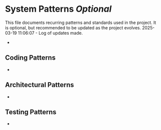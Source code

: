# System Patterns *Optional*

This file documents recurring patterns and standards used in the project.
It is optional, but recommended to be updated as the project evolves.
2025-03-19 11:06:07 - Log of updates made.

*

## Coding Patterns

*   

## Architectural Patterns

*   

## Testing Patterns

*
